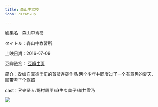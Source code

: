 ```yaml
---
title: 森山中驾校
icon: caret-up

---
```


剧集名：森山中驾校

タイトル：森山中教習所

上映日期：2016-07-09

豆瓣链接： [豆瓣主页](https://movie.douban.com/subject/26649889/)

简介：改编自真造圭伍的首部连载作品 两个少年共同度过了一个有意思的夏天，顺带考了个驾照 ​​​

cast：贺来贤人/野村周平/麻生久美子/岸井雪乃

![](https://listpic.tsgsanjiao.com/movie/2016/2016sszjx.jpg)